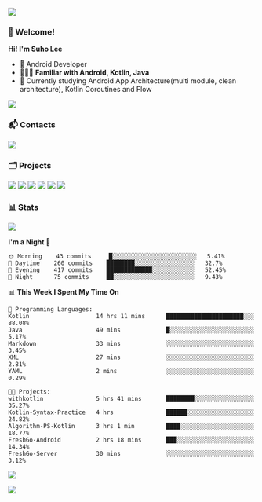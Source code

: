 ![](https://capsule-render.vercel.app/api?type=waving&color=93A9D1&section=header&height=200&text=Lee%20Suho&fontColor=black&fontSize=50&fontAlignY=30)

### 👋 Welcome!
**Hi! I'm Suho Lee**
- 📱 Android Developer
- 👨🏻‍💻 **Familiar with Android, Kotlin, Java**
- 🤔 Currently studying Android App Architecture(multi module, clean architecture), Kotlin Coroutines and Flow

[![](https://hits.seeyoufarm.com/api/count/incr/badge.svg?url=https%3A%2F%2Fgithub.com%2Fleesh96&count_bg=%238BD951&title_bg=%236E6E6E&icon=github.svg&icon_color=%23FFFFFF&title=Hits%21&edge_flat=false)](https://github.com/leesh96)

### 📬 Contacts
[![](https://img.shields.io/badge/Gmail-D14836?style=for-the-badge&logo=Gmail&logoColor=white)](mailto:suho2718@gmail.com)

### 🗂 Projects
[![](https://github-readme-stats.vercel.app/api/pin/?username=PeopleAndService&repo=AlBang-Android&bg_color=ffffff00&title_color=5094F0&text_color=7395DF&icon_color=5094F0&border_color=E1E4E8&border_radius=10&show_owner=false)](https://github.com/PeopleAndService/AlBang-Android)
[![](https://github-readme-stats.vercel.app/api/pin/?username=PeopleAndService&repo=BBasPassenger-Android&bg_color=ffffff00&title_color=5094F0&text_color=7395DF&icon_color=5094F0&border_color=E1E4E8&border_radius=10&show_owner=false)](https://github.com/PeopleAndService/BBasPassenger-Android)
[![](https://github-readme-stats.vercel.app/api/pin/?username=Dynamic-LAB&repo=sinsungo_android&bg_color=ffffff00&title_color=5094F0&text_color=7395DF&icon_color=5094F0&border_color=E1E4E8&border_radius=10&show_owner=false)](https://github.com/Dynamic-LAB/sinsungo_android)
[![](https://github-readme-stats.vercel.app/api/pin/?username=leesh96&repo=Memorythm&bg_color=ffffff00&title_color=5094F0&text_color=7395DF&icon_color=5094F0&border_color=E1E4E8&border_radius=10&show_owner=false)](https://github.com/leesh96/Memorythm)
[![](https://github-readme-stats.vercel.app/api/pin/?username=Yg323&repo=app_anima&bg_color=ffffff00&title_color=5094F0&text_color=7395DF&icon_color=5094F0&border_color=E1E4E8&border_radius=10&show_owner=false)](https://github.com/Yg323/app_anima)
[![](https://github-readme-stats.vercel.app/api/pin/?username=leesh96&repo=Petlog&bg_color=ffffff00&title_color=5094F0&text_color=7395DF&icon_color=5094F0&border_color=E1E4E8&border_radius=10&show_owner=false)](https://github.com/leesh96/Petlog)

<!--
### 💻 Tech Stack
![](/img/techstack.png)
-->

### 📊 Stats
[![](https://github-readme-stats.vercel.app/api/?username=leesh96&show_icons=true&count_private=true&bg_color=ffffff00&title_color=5094F0&text_color=7395DF&icon_color=5094F0&border_color=E1E4E8&border_radius=10&include_all_commits=true)](https://github.com/leesh96?tab=repositories)
<!--[![](https://github-readme-stats.vercel.app/api/top-langs/?username=leesh96&bg_color=ffffff00&title_color=7395DF&text_color=7395DF&layout=compact)](https://github.com/leesh96)
[![](https://github-profile-trophy.vercel.app/?username=leesh96&theme=onedark&title=Commits,Issues,PullRequest,Repositories&margin-w=10&no-bg=true)](https://github.com/leesh96?tab=repositories)
-->

<!--START_SECTION:waka-->
**I'm a Night 🦉** 

```text
🌞 Morning    43 commits     █░░░░░░░░░░░░░░░░░░░░░░░░   5.41% 
🌆 Daytime    260 commits    ████████░░░░░░░░░░░░░░░░░   32.7% 
🌃 Evening    417 commits    █████████████░░░░░░░░░░░░   52.45% 
🌙 Night      75 commits     ██░░░░░░░░░░░░░░░░░░░░░░░   9.43%

```


📊 **This Week I Spent My Time On** 

```text
💬 Programming Languages: 
Kotlin                   14 hrs 11 mins      ██████████████████████░░░   88.08% 
Java                     49 mins             █░░░░░░░░░░░░░░░░░░░░░░░░   5.17% 
Markdown                 33 mins             ░░░░░░░░░░░░░░░░░░░░░░░░░   3.45% 
XML                      27 mins             ░░░░░░░░░░░░░░░░░░░░░░░░░   2.81% 
YAML                     2 mins              ░░░░░░░░░░░░░░░░░░░░░░░░░   0.29%

🐱‍💻 Projects: 
withkotlin               5 hrs 41 mins       ████████░░░░░░░░░░░░░░░░░   35.27% 
Kotlin-Syntax-Practice   4 hrs               ██████░░░░░░░░░░░░░░░░░░░   24.82% 
Algorithm-PS-Kotlin      3 hrs 1 min         ████░░░░░░░░░░░░░░░░░░░░░   18.77% 
FreshGo-Android          2 hrs 18 mins       ███░░░░░░░░░░░░░░░░░░░░░░   14.34% 
FreshGo-Server           30 mins             ░░░░░░░░░░░░░░░░░░░░░░░░░   3.12%

```


<!--END_SECTION:waka-->

[![](https://github-readme-solvedac.hyp3rflow.vercel.app/api/?handle=suho2718)](https://solved.ac/profile/suho2718)

![](https://capsule-render.vercel.app/api?type=waving&color=93A9D1&section=footer&height=200)
